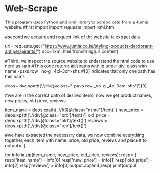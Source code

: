 # Web-Scrape
This program uses Python and lxml library to scrape data from a Jumia website. 
#first import 
import requests
import lxml.html

#second we acquire and request link of the website to extract data

url= requests.get ("https://www.jumia.co.ke/styling-products-deodorant-antiperspirants/")
doc= lxml.html.fromstring(url.content)

#Third, we inspect the source website to understand the html code to use here as path
#This code returns all//paths with id under div, class with name -paxs row _no-g _4cl-3cm-shs
#[0] indicates that only one path has this name

deos= doc.xpath('//div[@class="-paxs row _no-g _4cl-3cm-shs"]')[0]

#we are in the correct path of desired items, now we get product names, new prices, old price, reviews

item_name = deos.xpath('.//h3[@class="name"]/text()')
new_price = deos.xpath('.//div[@class="prc"]/text()')
old_price = deos.xpath('.//div[@class="old"]/text()')
reviews = deos.xpath('.//div[@class="rev"]/text()')

#we have extracted the necessary data, we now combine everything together, each item with name, price, old price, reviews and place it to
output= []

for info in zip(item_name, new_price, old_price, reviews):
    resp= {}
    resp['item_name'] = info[0]
    resp['new_price'] = info[1]
    resp['old_price'] = info[2]
    resp['reviews'] = info[3]
    output.append(resp)
print(output)
